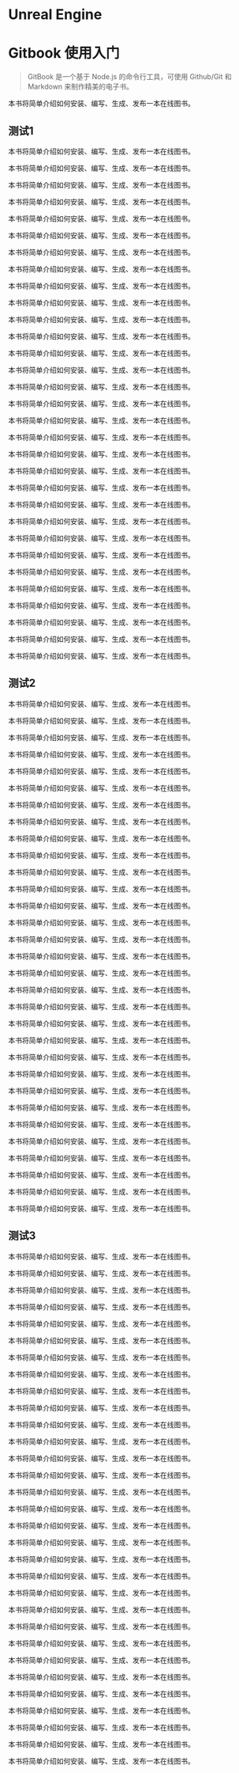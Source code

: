# Unreal Engine

# Gitbook 使用入门

> GitBook 是一个基于 Node.js 的命令行工具，可使用 Github/Git 和 Markdown 来制作精美的电子书。

本书将简单介绍如何安装、编写、生成、发布一本在线图书。

## 测试1

本书将简单介绍如何安装、编写、生成、发布一本在线图书。

本书将简单介绍如何安装、编写、生成、发布一本在线图书。

本书将简单介绍如何安装、编写、生成、发布一本在线图书。

本书将简单介绍如何安装、编写、生成、发布一本在线图书。

本书将简单介绍如何安装、编写、生成、发布一本在线图书。

本书将简单介绍如何安装、编写、生成、发布一本在线图书。

本书将简单介绍如何安装、编写、生成、发布一本在线图书。

本书将简单介绍如何安装、编写、生成、发布一本在线图书。

本书将简单介绍如何安装、编写、生成、发布一本在线图书。

本书将简单介绍如何安装、编写、生成、发布一本在线图书。

本书将简单介绍如何安装、编写、生成、发布一本在线图书。

本书将简单介绍如何安装、编写、生成、发布一本在线图书。

本书将简单介绍如何安装、编写、生成、发布一本在线图书。

本书将简单介绍如何安装、编写、生成、发布一本在线图书。

本书将简单介绍如何安装、编写、生成、发布一本在线图书。

本书将简单介绍如何安装、编写、生成、发布一本在线图书。

本书将简单介绍如何安装、编写、生成、发布一本在线图书。

本书将简单介绍如何安装、编写、生成、发布一本在线图书。

本书将简单介绍如何安装、编写、生成、发布一本在线图书。

本书将简单介绍如何安装、编写、生成、发布一本在线图书。

本书将简单介绍如何安装、编写、生成、发布一本在线图书。

本书将简单介绍如何安装、编写、生成、发布一本在线图书。

本书将简单介绍如何安装、编写、生成、发布一本在线图书。

本书将简单介绍如何安装、编写、生成、发布一本在线图书。

本书将简单介绍如何安装、编写、生成、发布一本在线图书。

本书将简单介绍如何安装、编写、生成、发布一本在线图书。

本书将简单介绍如何安装、编写、生成、发布一本在线图书。

本书将简单介绍如何安装、编写、生成、发布一本在线图书。

本书将简单介绍如何安装、编写、生成、发布一本在线图书。

本书将简单介绍如何安装、编写、生成、发布一本在线图书。

本书将简单介绍如何安装、编写、生成、发布一本在线图书。

## 测试2

本书将简单介绍如何安装、编写、生成、发布一本在线图书。

本书将简单介绍如何安装、编写、生成、发布一本在线图书。

本书将简单介绍如何安装、编写、生成、发布一本在线图书。

本书将简单介绍如何安装、编写、生成、发布一本在线图书。

本书将简单介绍如何安装、编写、生成、发布一本在线图书。

本书将简单介绍如何安装、编写、生成、发布一本在线图书。

本书将简单介绍如何安装、编写、生成、发布一本在线图书。

本书将简单介绍如何安装、编写、生成、发布一本在线图书。

本书将简单介绍如何安装、编写、生成、发布一本在线图书。

本书将简单介绍如何安装、编写、生成、发布一本在线图书。

本书将简单介绍如何安装、编写、生成、发布一本在线图书。

本书将简单介绍如何安装、编写、生成、发布一本在线图书。

本书将简单介绍如何安装、编写、生成、发布一本在线图书。

本书将简单介绍如何安装、编写、生成、发布一本在线图书。

本书将简单介绍如何安装、编写、生成、发布一本在线图书。

本书将简单介绍如何安装、编写、生成、发布一本在线图书。

本书将简单介绍如何安装、编写、生成、发布一本在线图书。

本书将简单介绍如何安装、编写、生成、发布一本在线图书。

本书将简单介绍如何安装、编写、生成、发布一本在线图书。

本书将简单介绍如何安装、编写、生成、发布一本在线图书。

本书将简单介绍如何安装、编写、生成、发布一本在线图书。

本书将简单介绍如何安装、编写、生成、发布一本在线图书。

本书将简单介绍如何安装、编写、生成、发布一本在线图书。

本书将简单介绍如何安装、编写、生成、发布一本在线图书。

本书将简单介绍如何安装、编写、生成、发布一本在线图书。

本书将简单介绍如何安装、编写、生成、发布一本在线图书。

本书将简单介绍如何安装、编写、生成、发布一本在线图书。

本书将简单介绍如何安装、编写、生成、发布一本在线图书。

本书将简单介绍如何安装、编写、生成、发布一本在线图书。

本书将简单介绍如何安装、编写、生成、发布一本在线图书。

本书将简单介绍如何安装、编写、生成、发布一本在线图书。

## 测试3

本书将简单介绍如何安装、编写、生成、发布一本在线图书。

本书将简单介绍如何安装、编写、生成、发布一本在线图书。

本书将简单介绍如何安装、编写、生成、发布一本在线图书。

本书将简单介绍如何安装、编写、生成、发布一本在线图书。

本书将简单介绍如何安装、编写、生成、发布一本在线图书。

本书将简单介绍如何安装、编写、生成、发布一本在线图书。

本书将简单介绍如何安装、编写、生成、发布一本在线图书。

本书将简单介绍如何安装、编写、生成、发布一本在线图书。

本书将简单介绍如何安装、编写、生成、发布一本在线图书。

本书将简单介绍如何安装、编写、生成、发布一本在线图书。

本书将简单介绍如何安装、编写、生成、发布一本在线图书。

本书将简单介绍如何安装、编写、生成、发布一本在线图书。

本书将简单介绍如何安装、编写、生成、发布一本在线图书。

本书将简单介绍如何安装、编写、生成、发布一本在线图书。

本书将简单介绍如何安装、编写、生成、发布一本在线图书。

本书将简单介绍如何安装、编写、生成、发布一本在线图书。

本书将简单介绍如何安装、编写、生成、发布一本在线图书。

本书将简单介绍如何安装、编写、生成、发布一本在线图书。

本书将简单介绍如何安装、编写、生成、发布一本在线图书。

本书将简单介绍如何安装、编写、生成、发布一本在线图书。

本书将简单介绍如何安装、编写、生成、发布一本在线图书。

本书将简单介绍如何安装、编写、生成、发布一本在线图书。

本书将简单介绍如何安装、编写、生成、发布一本在线图书。

本书将简单介绍如何安装、编写、生成、发布一本在线图书。

本书将简单介绍如何安装、编写、生成、发布一本在线图书。

本书将简单介绍如何安装、编写、生成、发布一本在线图书。

本书将简单介绍如何安装、编写、生成、发布一本在线图书。

本书将简单介绍如何安装、编写、生成、发布一本在线图书。

本书将简单介绍如何安装、编写、生成、发布一本在线图书。

本书将简单介绍如何安装、编写、生成、发布一本在线图书。

本书将简单介绍如何安装、编写、生成、发布一本在线图书。